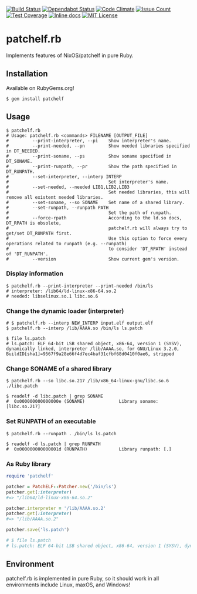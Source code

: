 [![Build Status](https://travis-ci.org/david942j/patchelf.rb.svg?branch=master)](https://travis-ci.org/david942j/patchelf.rb)
[![Dependabot Status](https://api.dependabot.com/badges/status?host=github&repo=david942j/patchelf.rb)](https://dependabot.com)
[![Code Climate](https://codeclimate.com/github/david942j/patchelf.rb/badges/gpa.svg)](https://codeclimate.com/github/david942j/patchelf.rb)
[![Issue Count](https://codeclimate.com/github/david942j/patchelf.rb/badges/issue_count.svg)](https://codeclimate.com/github/david942j/patchelf.rb)
[![Test Coverage](https://codeclimate.com/github/david942j/patchelf.rb/badges/coverage.svg)](https://codeclimate.com/github/david942j/patchelf.rb/coverage)
[![Inline docs](https://inch-ci.org/github/david942j/patchelf.rb.svg?branch=master)](https://inch-ci.org/github/david942j/patchelf.rb)
[![MIT License](https://img.shields.io/badge/license-MIT-blue.svg)](http://choosealicense.com/licenses/mit/)

# patchelf.rb

Implements features of NixOS/patchelf in pure Ruby.

## Installation

Available on RubyGems.org!
```
$ gem install patchelf
```

## Usage

```
$ patchelf.rb
# Usage: patchelf.rb <commands> FILENAME [OUTPUT_FILE]
#         --print-interpreter, --pi    Show interpreter's name.
#         --print-needed, --pn         Show needed libraries specified in DT_NEEDED.
#         --print-soname, --ps         Show soname specified in DT_SONAME.
#         --print-runpath, --pr        Show the path specified in DT_RUNPATH.
#         --set-interpreter, --interp INTERP
#                                      Set interpreter's name.
#         --set-needed, --needed LIB1,LIB2,LIB3
#                                      Set needed libraries, this will remove all existent needed libraries.
#         --set-soname, --so SONAME    Set name of a shared library.
#         --set-runpath, --runpath PATH
#                                      Set the path of runpath.
#         --force-rpath                According to the ld.so docs, DT_RPATH is obsolete,
#                                      patchelf.rb will always try to get/set DT_RUNPATH first.
#                                      Use this option to force every operations related to runpath (e.g. --runpath)
#                                      to consider 'DT_RPATH' instead of 'DT_RUNPATH'.
#         --version                    Show current gem's version.

```

### Display information
```
$ patchelf.rb --print-interpreter --print-needed /bin/ls
# interpreter: /lib64/ld-linux-x86-64.so.2
# needed: libselinux.so.1 libc.so.6

```

### Change the dynamic loader (interpreter)
```
# $ patchelf.rb --interp NEW_INTERP input.elf output.elf
$ patchelf.rb --interp /lib/AAAA.so /bin/ls ls.patch

$ file ls.patch
# ls.patch: ELF 64-bit LSB shared object, x86-64, version 1 (SYSV), dynamically linked, interpreter /lib/AAAA.so, for GNU/Linux 3.2.0, BuildID[sha1]=9567f9a28e66f4d7ec4baf31cfbf68d0410f0ae6, stripped

```

### Change SONAME of a shared library
```
$ patchelf.rb --so libc.so.217 /lib/x86_64-linux-gnu/libc.so.6 ./libc.patch

$ readelf -d libc.patch | grep SONAME
#  0x000000000000000e (SONAME)             Library soname: [libc.so.217]

```

### Set RUNPATH of an executable
```
$ patchelf.rb --runpath . /bin/ls ls.patch

$ readelf -d ls.patch | grep RUNPATH
#  0x000000000000001d (RUNPATH)            Library runpath: [.]

```

### As Ruby library
```rb
require 'patchelf'

patcher = PatchELF::Patcher.new('/bin/ls')
patcher.get(:interpreter)
#=> "/lib64/ld-linux-x86-64.so.2"

patcher.interpreter = '/lib/AAAA.so.2'
patcher.get(:interpreter)
#=> "/lib/AAAA.so.2"

patcher.save('ls.patch')

# $ file ls.patch
# ls.patch: ELF 64-bit LSB shared object, x86-64, version 1 (SYSV), dynamically linked, interpreter /lib/AAAA.so.2, for GNU/Linux 3.2.0, BuildID[sha1]=9567f9a28e66f4d7ec4baf31cfbf68d0410f0ae6, stripped

```

## Environment

patchelf.rb is implemented in pure Ruby, so it should work in all environments include Linux, maxOS, and Windows!
